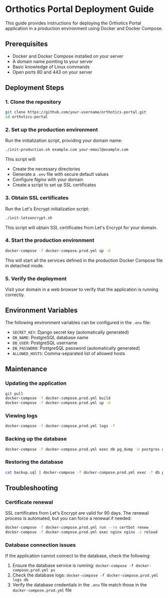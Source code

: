 # Orthotics Portal Deployment Guide

This guide provides instructions for deploying the Orthotics Portal application in a production environment using Docker and Docker Compose.

## Prerequisites

- Docker and Docker Compose installed on your server
- A domain name pointing to your server
- Basic knowledge of Linux commands
- Open ports 80 and 443 on your server

## Deployment Steps

### 1. Clone the repository

```bash
git clone https://github.com/your-username/orthotics-portal.git
cd orthotics-portal
```

### 2. Set up the production environment

Run the initialization script, providing your domain name:

```bash
./init-production.sh example.com your-email@example.com
```

This script will:

- Create the necessary directories
- Generate a `.env` file with secure default values
- Configure Nginx with your domain
- Create a script to set up SSL certificates

### 3. Obtain SSL certificates

Run the Let's Encrypt initialization script:

```bash
./init-letsencrypt.sh
```

This script will obtain SSL certificates from Let's Encrypt for your domain.

### 4. Start the production environment

```bash
docker-compose -f docker-compose.prod.yml up -d
```

This will start all the services defined in the production Docker Compose file in detached mode.

### 5. Verify the deployment

Visit your domain in a web browser to verify that the application is running correctly.

## Environment Variables

The following environment variables can be configured in the `.env` file:

- `SECRET_KEY`: Django secret key (automatically generated)
- `DB_NAME`: PostgreSQL database name
- `DB_USER`: PostgreSQL username
- `DB_PASSWORD`: PostgreSQL password (automatically generated)
- `ALLOWED_HOSTS`: Comma-separated list of allowed hosts

## Maintenance

### Updating the application

```bash
git pull
docker-compose -f docker-compose.prod.yml build
docker-compose -f docker-compose.prod.yml up -d
```

### Viewing logs

```bash
docker-compose -f docker-compose.prod.yml logs -f
```

### Backing up the database

```bash
docker-compose -f docker-compose.prod.yml exec db pg_dump -U postgres orthotics_portal > backup.sql
```

### Restoring the database

```bash
cat backup.sql | docker-compose -f docker-compose.prod.yml exec -T db psql -U postgres orthotics_portal
```

## Troubleshooting

### Certificate renewal

SSL certificates from Let's Encrypt are valid for 90 days. The renewal process is automated, but you can force a renewal if needed:

```bash
docker-compose -f docker-compose.prod.yml run --rm certbot renew
docker-compose -f docker-compose.prod.yml exec nginx nginx -s reload
```

### Database connection issues

If the application cannot connect to the database, check the following:

1. Ensure the database service is running: `docker-compose -f docker-compose.prod.yml ps`
2. Check the database logs: `docker-compose -f docker-compose.prod.yml logs db`
3. Verify the database credentials in the `.env` file match those in the `docker-compose.prod.yml` file
